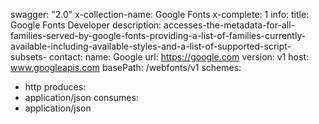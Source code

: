 swagger: "2.0"
x-collection-name: Google Fonts
x-complete: 1
info:
  title: Google Fonts Developer
  description: accesses-the-metadata-for-all-families-served-by-google-fonts-providing-a-list-of-families-currently-available-including-available-styles-and-a-list-of-supported-script-subsets-
  contact:
    name: Google
    url: https://google.com
  version: v1
host: www.googleapis.com
basePath: /webfonts/v1
schemes:
- http
produces:
- application/json
consumes:
- application/json